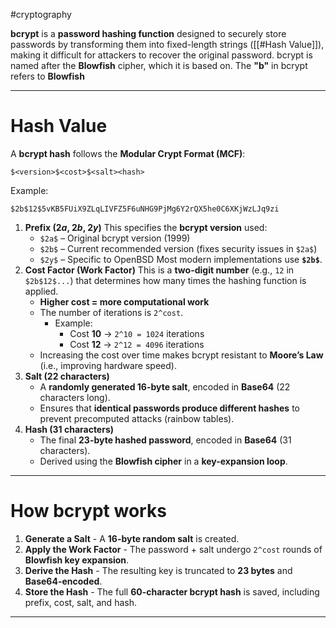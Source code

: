 #cryptography 

**bcrypt** is a **password hashing function** designed to securely store passwords by transforming them into fixed-length strings ([[#Hash Value]]), making it difficult for attackers to recover the original password.
bcrypt is named after the **Blowfish** cipher, which it is based on. The **"b"** in bcrypt refers to **Blowfish**

---
# Hash Value
A **bcrypt hash** follows the **Modular Crypt Format (MCF)**:
```
$<version>$<cost>$<salt><hash>
```
Example:
```
$2b$12$5vKB5FUiX9ZLqLIVFZ5F6uNHG9PjMg6Y2rQX5he0C6XKjWzLJq9zi
```
1.  **Prefix ($2a$, $2b$, $2y$)**
	This specifies the **bcrypt version** used:
	- `$2a$` – Original bcrypt version (1999)
	- `$2b$` – Current recommended version (fixes security issues in `$2a$`)
	- `$2y$` – Specific to OpenBSD
	Most modern implementations use **`$2b$`**.
2. **Cost Factor (Work Factor)**
	This is a **two-digit number** (e.g., `12` in `$2b$12$...`) that determines how many times the hashing function is applied.
	- **Higher cost = more computational work**
	- The number of iterations is `2^cost`.
	    - Example:
	        - Cost **10** → `2^10 = 1024` iterations
	        - Cost **12** → `2^12 = 4096` iterations
	- Increasing the cost over time makes bcrypt resistant to **Moore’s Law** (i.e., improving hardware speed).
3. **Salt (22 characters)**
	- A **randomly generated 16-byte salt**, encoded in **Base64** (22 characters long).
	- Ensures that **identical passwords produce different hashes** to prevent precomputed attacks (rainbow tables).
4. **Hash (31 characters)**
	- The final **23-byte hashed password**, encoded in **Base64** (31 characters).
	- Derived using the **Blowfish cipher** in a **key-expansion loop**.

---
# **How bcrypt works**
1. **Generate a Salt** - A **16-byte random salt** is created.
2. **Apply the Work Factor** - The password + salt undergo `2^cost` rounds of **Blowfish key expansion**.
3. **Derive the Hash** - The resulting key is truncated to **23 bytes** and **Base64-encoded**.
4. **Store the Hash** - The full **60-character bcrypt hash** is saved, including prefix, cost, salt, and hash.
---